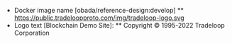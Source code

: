 * Docker image name [obada/reference-design:develop]
** https://public.tradeloopproto.com/img/tradeloop-logo.svg
* Logo text [Blockchain Demo Site]:
** Copyright © 1995-2022 Tradeloop Corporation

